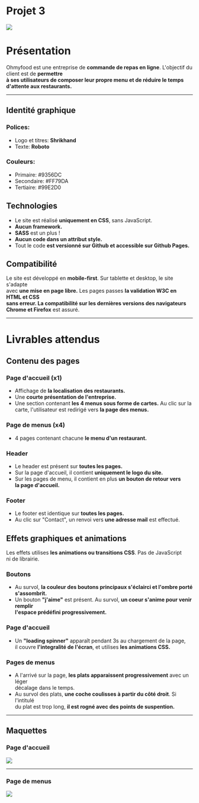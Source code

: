 # Projet 3
![](https://github.com/LionelVanS/Ohmyfood/blob/main/images/logo/ohmyfood.png)

# Présentation

Ohmyfood est une entreprise de **commande de repas en ligne**. L'objectif du client est de **permettre  
à ses utilisateurs de composer leur propre menu et de réduire le temps d'attente aux restaurants.**

---

## Identité graphique

### Polices:
* Logo et titres: **Shrikhand**
* Texte: **Roboto**

### Couleurs:
* Primaire: #9356DC
* Secondaire: #FF79DA
* Tertiaire: #99E2D0

## Technologies

* Le site est réalisé **uniquement en CSS**, sans JavaScript.
* **Aucun framework.**
* **SASS** est un plus !
* **Aucun code dans un attribut style.**
* Tout le code **est versionné sur Github et accessible sur Github Pages.**

## Compatibilité

Le site est développé en **mobile-first**. Sur tablette et desktop, le site s'adapte  
avec **une mise en page libre.** Les pages passes **la validation W3C en HTML et CSS  
sans erreur. La compatibilité sur les dernières versions des navigateurs Chrome et Firefox** est assuré.

---

# Livrables attendus

## Contenu des pages

### Page d'accueil (x1)

* Affichage de **la localisation des restaurants.**
* Une **courte présentation de l'entreprise.**
* Une section contenant **les 4 menus sous forme de cartes.** Au clic sur la  
carte, l'utilisateur est redirigé vers **la page des menus.**

### Page de menus (x4)

* 4 pages contenant chacune **le menu d'un restaurant.**

### Header 

* Le header est présent sur **toutes les pages.**
* Sur la page d'accueil, il contient **uniquement le logo du site.**
* Sur les pages de menu, il contient en plus **un bouton de retour vers  
la page d'accueil.**

### Footer

* Le footer est identique sur **toutes les pages.**
* Au clic sur "Contact", un renvoi vers **une adresse mail** est effectué.

## Effets graphiques et animations

Les effets utilises **les animations ou transitions CSS**. Pas de JavaScript  
ni de librairie.

### Boutons

* Au survol, **la couleur des boutons principaux s'éclairci et l'ombre porté s'assombrit.**
* Un bouton **"j'aime"** est présent. Au survol, **un coeur s'anime pour venir remplir  
l'espace prédéfini progressivement.**

### Page d'accueil

* Un **"loading spinner"** apparaît pendant 3s au chargement de la page,  
il couvre **l'integralité de l'écran**, et utilises **les animations CSS.**

### Pages de menus

* A l'arrivé sur la page, **les plats apparaissent progressivement** avec un léger  
décalage dans le temps.
* Au survol des plats, **une coche coulisses à partir du côté droit**. Si l'intitulé  
du plat est trop long, **il est rogné avec des points de suspention.**  

---

## Maquettes

### Page d'accueil
![](https://github.com/LionelVanS/Ohmyfood/blob/main/images/logo/Accueil.png)

---

### Page de menus
![](https://github.com/LionelVanS/Ohmyfood/blob/main/images/logo/Menu%20-%20%C3%80%20la%20fran%C3%A7aise.png)
